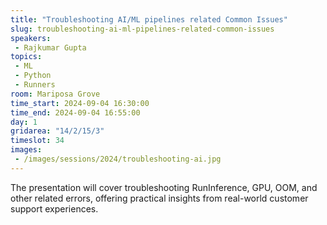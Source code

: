 ```yaml
---
title: "Troubleshooting AI/ML pipelines related Common Issues"
slug: troubleshooting-ai-ml-pipelines-related-common-issues
speakers:
 - Rajkumar Gupta
topics:
 - ML
 - Python
 - Runners
room: Mariposa Grove
time_start: 2024-09-04 16:30:00
time_end: 2024-09-04 16:55:00
day: 1
gridarea: "14/2/15/3"
timeslot: 34
images:
 - /images/sessions/2024/troubleshooting-ai.jpg 
---
```


The presentation will cover troubleshooting RunInference, GPU, OOM, and other related errors, offering practical insights from real-world customer support experiences.